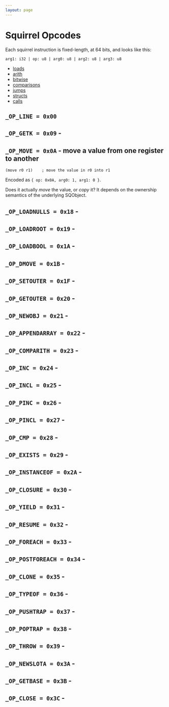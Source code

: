 ```yaml
---
layout: page
---
```


# Squirrel Opcodes

Each squirrel instruction is fixed-length, at 64 bits, and looks like this:

    arg1: i32 | op: u8 | arg0: u8 | arg2: u8 | arg3: u8

- [loads](loads)
- [arith](arith)
- [bitwise](bitwise)
- [comparisons](comparisons)
- [jumps](jumps)
- [structs](structs)
- [calls](calls)

## `_OP_LINE = 0x00`
## `_OP_GETK = 0x09` -
## `_OP_MOVE = 0x0A` - move a value from one register to another

    (move r0 r1)    ; move the value in r0 into r1

Encoded as `{ op: 0x0A, arg0: 1, arg1: 0 }`.

Does it actually _move_ the value, or _copy_ it? It depends on the ownership semantics of the underlying SQObject.

## `_OP_LOADNULLS = 0x18` -
## `_OP_LOADROOT = 0x19` -
## `_OP_LOADBOOL = 0x1A` -
## `_OP_DMOVE = 0x1B` -
## `_OP_SETOUTER = 0x1F` -
## `_OP_GETOUTER = 0x20` -
## `_OP_NEWOBJ = 0x21` -
## `_OP_APPENDARRAY = 0x22` -
## `_OP_COMPARITH = 0x23` -
## `_OP_INC = 0x24` -
## `_OP_INCL = 0x25` -
## `_OP_PINC = 0x26` -
## `_OP_PINCL = 0x27` -
## `_OP_CMP = 0x28` -
## `_OP_EXISTS = 0x29` -
## `_OP_INSTANCEOF = 0x2A` -

## `_OP_CLOSURE = 0x30` -

## `_OP_YIELD = 0x31` -
## `_OP_RESUME = 0x32` -

## `_OP_FOREACH = 0x33` -
## `_OP_POSTFOREACH = 0x34` -

## `_OP_CLONE = 0x35` -
## `_OP_TYPEOF = 0x36` -

## `_OP_PUSHTRAP = 0x37` -
## `_OP_POPTRAP = 0x38` -
## `_OP_THROW = 0x39` -

## `_OP_NEWSLOTA = 0x3A` -
## `_OP_GETBASE = 0x3B` -
## `_OP_CLOSE = 0x3C` -
